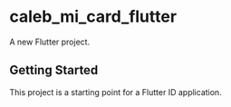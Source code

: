 # caleb_mi_card_flutter

A new Flutter project.

## Getting Started

This project is a starting point for a Flutter ID application.
